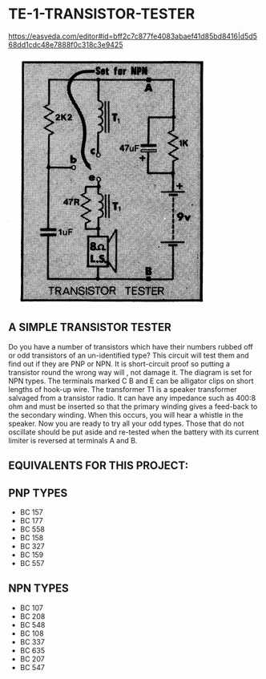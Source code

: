 # TE-1-TRANSISTOR-TESTER

https://easyeda.com/editor#id=bff2c7c877fe4083abaef41d85bd8416|d5d568dd1cdc48e7888f0c318c3e9425

![](https://github.com/SteveJustin1963/TE-1-27-TRANSISTOR-TESTER/blob/master/tran-test-cct.png)

## A SIMPLE TRANSISTOR TESTER

Do you have a number of transistors which have their numbers rubbed off or odd transistors of an un-identified type? This circuit will test them and find out if they are PNP or NPN. It is short-circuit proof so putting a transistor round the wrong way will , not damage it. The diagram is set for NPN types. The terminals marked C B and E can be alligator clips on short lengths of hook-up wire. The transformer T1 is a speaker transformer salvaged from a transistor radio. It can have any impedance such as 400:8 ohm and must be inserted so that the primary winding gives a feed-back to the secondary winding. When this occurs, you will hear a whistle in the speaker. Now you are ready to try all your odd types. Those that do not oscillate should be put aside and re-tested when the battery with its current limiter is reversed at terminals A and B. 

## EQUIVALENTS FOR THIS PROJECT:
## PNP TYPES
* BC 157
* BC 177
* BC 558
* BC 158
* BC 327
* BC 159
* BC 557

## NPN TYPES
* BC 107
* BC 208
* BC 548
* BC 108
* BC 337
* BC 635
* BC 207
* BC 547



